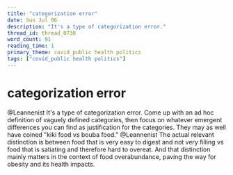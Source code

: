 ```yaml
---
title: "categorization error"
date: Sun Jul 06
description: "It's a type of categorization error."
thread_id: thread_0730
word_count: 91
reading_time: 1
primary_theme: covid_public health politics
tags: ["covid_public health politics"]
---
```


# categorization error

@Leannenist It's a type of categorization error. Come up with an ad hoc definition of vaguely defined categories, then focus on whatever emergent differences you can find as justification for the categories. They may as well have coined "kiki food vs bouba food." @Leannenist The actual relevant distinction is between food that is very easy to digest and not very filling vs food that is satiating and therefore hard to overeat. And that distinction mainly matters in the context of food overabundance, paving the way for obesity and its health impacts.